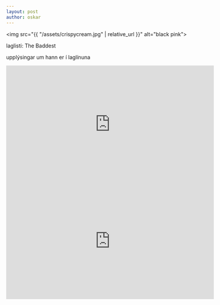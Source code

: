 ```yaml
---
layout: post
author: oskar
---
```

<img src="{{ "/assets/crispycream.jpg" | relative_url }}" alt="black pink">

laglisti: The Baddest

upplýsingar um hann er í laglínuna

<iframe class="video" width="560" height="315" src="https://www.youtube.com/embed/fp-52d4HxtY" frameborder="0" allow="accelerometer; autoplay; encrypted-media; gyroscope; picture-in-picture" allowfullscreen></iframe>

<iframe width="560" height="315" src="https://www.youtube.com/embed/4ntk7V6km3k" frameborder="0" allow="accelerometer; autoplay; encrypted-media; gyroscope; picture-in-picture" allowfullscreen></iframe>

